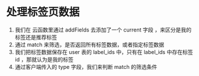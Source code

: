 # 处理标签页数据

1. 我们在 云函数里通过 addFields 去添加了一个 current 字段 ，来区分是我的标签还是推荐标签
2. 通过 match 来筛选，是否返回所有标签数据，或者指定标签数据
3. 我们把标签数据保存在 user 表的 label_ids 中，只有在 label_ids 中存在标签id ，那就认为是我的标签
4. 通过客户端传入的 type 字段，我们来判断 match 的筛选条件
